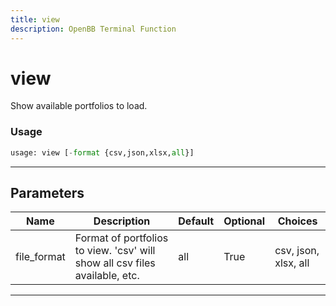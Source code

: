 ```yaml
---
title: view
description: OpenBB Terminal Function
---
```


# view

Show available portfolios to load.

### Usage 
```python
usage: view [-format {csv,json,xlsx,all}]
```
---
## Parameters

| Name | Description | Default | Optional | Choices |
| ---- | ----------- | ------- | -------- | ------- |
| file_format | Format of portfolios to view. 'csv' will show all csv files available, etc. | all | True | csv, json, xlsx, all |
---

